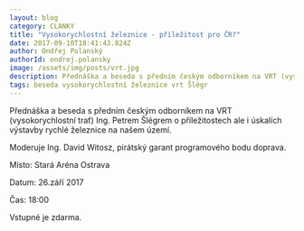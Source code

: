 ```yaml
---
layout: blog
category: CLANKY
title: "Vysokorychlostní železnice - příležitost pro ČR?"
date: 2017-09-10T18:41:43.824Z
author: Ondřej Polanský
authorId: ondrej.polansky
image: /assets/img/posts/vrt.jpg
description: Přednáška a beseda s předním českým odborníkem na VRT (vysokorychlostní trať).
tags: beseda vysokorychlostní železnice vrt Šlégr
---
```


Přednáška a beseda s předním českým odborníkem na VRT
(vysokorychlostní trať) Ing. Petrem Šlégrem o příležitostech ale i
úskalích výstavby rychlé železnice na našem území. 

Moderuje Ing. David Witosz, pirátský garant programového bodu doprava.

Místo: Stará Aréna Ostrava

Datum: 26.září 2017

Čas: 18:00

Vstupné je zdarma.